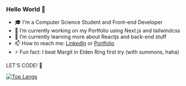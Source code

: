 ### Hello World 👋

- 🎓 I'm a Computer Science Student and Front-end Developer
- 🔭 I’m currently working on my Portfolio using Next.js and tailwindcss
- 🌱 I’m currently learning more about Reactjs and back-end stuff
- 📫 How to reach me: [LinkedIn](https://www.linkedin.com/in/linsmar-vital/) or [Portfolio](https://www.linsmarvital.com)
- ⚡ Fun fact: I beat Margit in Elden Ring first try (with summons, haha)

LET'S CODE! 🎇

[![Top Langs](https://github-readme-stats.vercel.app/api/top-langs/?username=Linsmar7&layout=compact)](https://github.com/anuraghazra/github-readme-stats)

